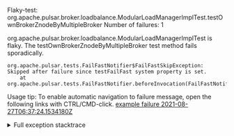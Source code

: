         
Flaky-test: org.apache.pulsar.broker.loadbalance.ModularLoadManagerImplTest.testOwnBrokerZnodeByMultipleBroker
Number of failures: 1

org.apache.pulsar.broker.loadbalance.ModularLoadManagerImplTest is flaky. The testOwnBrokerZnodeByMultipleBroker test method fails sporadically.

```
org.apache.pulsar.tests.FailFastNotifier$FailFastSkipException: Skipped after failure since testFailFast system property is set.
	at org.apache.pulsar.tests.FailFastNotifier.beforeInvocation(FailFastNotifier.java:88)

```

Usage tip: To enable automatic navigation to failure message, open the following links with CTRL/CMD-click.
[example failure 2021-08-27T06:37:24.1534180Z](https://github.com/apache/pulsar/runs/3440411059?check_suite_focus=true#step:9:475)


<details>
<summary>Full exception stacktrace</summary>
<code><pre>
org.apache.pulsar.tests.FailFastNotifier$FailFastSkipException: Skipped after failure since testFailFast system property is set.
	at org.apache.pulsar.tests.FailFastNotifier.beforeInvocation(FailFastNotifier.java:88)

</pre></code>
</details>

